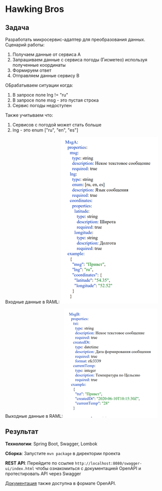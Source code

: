 # Hawking Bros

## Задача

Разработать микросервис-адаптер для преобразования данных. Сценарий работы:

1. Получаем данные от сервиса А
2. Запрашиваем данные с сервиса погоды (Гисметео) используя полученные координаты
3. Формируем ответ
4. Отправляем данные сервису B

ОБрабатываем ситуации когда:
1. В запросе поле lng != "ru"
2. В запросе поле msg - это пустая строка
3. Сервис погоды недоступен

Также учитываем что:
1. Сервисов с погодой может стать больше
2. lng - это enum ["ru", "en", "es"]

Входные данные в RAML:
![](doc/img/input_example.png)

Выходные данные в RAML:
![](doc/img/output_example.png)

## Результат

**Технологии**: Spring Boot, Swagger, Lombok

**Сборка**: Запустите ```mvn package``` в директории проекта

**REST API**: Перейдите по ссылке ```http://localhost:8080/swagger-ui/index.html``` чтобы ознакомиться с документацией OpenAPI и протестировать API через Swagger

[Документация](doc/OpenAPI_docs.txt) также доступна в формате OpenAPI. 


